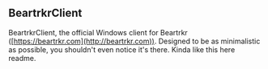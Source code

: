 ## BeartrkrClient
BeartrkrClient, the official Windows client for Beartrkr ([https://beartrkr.com](http://beartrkr.com)). Designed to be as minimalistic as possible, you shouldn't even notice it's there. Kinda like this here readme.